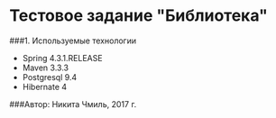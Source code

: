 # Тестовое задание "Библиотека"


###1. Используемые технологии
* Spring 4.3.1.RELEASE
* Maven 3.3.3
* Postgresql 9.4
* Hibernate 4

###Автор: Никита Чмиль, 2017 г.
